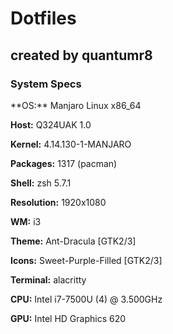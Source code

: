 # Dotfiles
## created by quantumr8


### System Specs
<p>  
**OS:** Manjaro Linux x86_64

**Host:** Q324UAK 1.0

**Kernel:** 4.14.130-1-MANJARO

**Packages:** 1317 (pacman)

**Shell:** zsh 5.7.1

**Resolution:** 1920x1080

**WM:** i3

**Theme:** Ant-Dracula [GTK2/3]

**Icons:** Sweet-Purple-Filled [GTK2/3]

**Terminal:** alacritty

**CPU:** Intel i7-7500U (4) @ 3.500GHz

**GPU:** Intel HD Graphics 620
</p>

